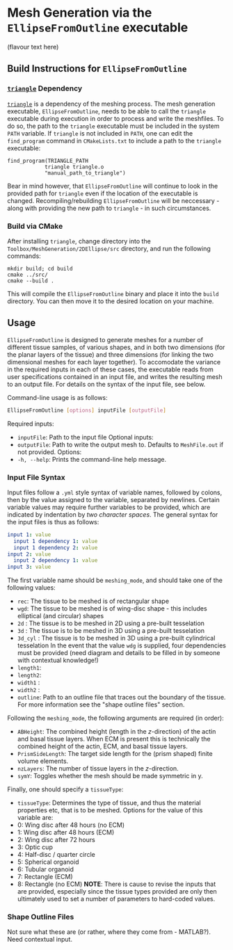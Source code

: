 # Mesh Generation via the `EllipseFromOutline` executable

(flavour text here)

## Build Instructions for `EllipseFromOutline`

### [`triangle`]((https://www.cs.cmu.edu/~quake/triangle.html)) Dependency

[`triangle`](https://www.cs.cmu.edu/~quake/triangle.html) is a dependency of the meshing process.
The mesh generation executable, `EllipseFromOutline`, needs to be able to call the `triangle` executable during execution in order to process and write the meshfiles.
To do so, the path to the `triangle` executable must be included in the system `PATH` variable.
If `triangle` is not included in `PATH`, one can edit the `find_program` command in `CMakeLists.txt` to include a path to the `triangle` executable:
```
find_program(TRIANGLE_PATH
            triangle triangle.o
            "manual_path_to_triangle")
```

Bear in mind however, that `EllipseFromOutline` will continue to look in the provided path for `triangle` even if the location of the executable is changed.
Recompiling/rebuilding `EllipseFromOutline` will be neccessary - along with providing the new path to `triangle` - in such circumstances.

### Build via CMake

After installing `triangle`, change directory into the `Toolbox/MeshGeneration/2DEllipse/src` directory, and run the following commands:
```
mkdir build; cd build
cmake ../src/
cmake --build .
```
This will compile the `EllipseFromOutline` binary and place it into the `build` directory.
You can then move it to the desired location on your machine.

## Usage

`EllipseFromOutline` is designed to generate meshes for a number of different tissue samples, of various shapes, and in both two dimensions (for the planar layers of the tissue) and three dimensions (for linking the two dimensional meshes for each layer together). To accomodate the variance in the required inputs in each of these cases, the executable reads from user specifications contained in an input file, and writes the resulting mesh to an output file. For details on the syntax of the input file, see below.

Command-line usage is as follows:
```bash
EllipseFromOutline [options] inputFile [outputFile]
```
Required inputs:
- `inputFile`: Path to the input file
Optional inputs:
- `outputFile`: Path to write the output mesh to. Defaults to `MeshFile.out` if not provided.
Options:
- `-h, --help`: Prints the command-line help message.

### Input File Syntax

Input files follow a `.yml` style syntax of variable names, followed by colons, then by the value assigned to the variable, separated by newlines.
Certain variable values may require further variables to be provided, which are indicated by indentation by _two character spaces_.
The general syntax for the input files is thus as follows:
```yml
input 1: value
  input 1 dependency 1: value
  input 1 dependency 2: value
input 2: value
  input 2 dependency 1: value
input 3: value
```

The first variable name should be `meshing_mode`, and should take one of the following values:
- `rec`: The tissue to be meshed is of rectangular shape
- `wgd`: The tissue to be meshed is of wing-disc shape - this includes elliptical (and circular) shapes
- `2d` : The tissue is to be meshed in 2D using a pre-built tesselation
- `3d` : The tissue is to be meshed in 3D using a pre-built tesselation
- `3d_cyl` : The tissue is to be meshed in 3D using a pre-built cylindrical tesselation
In the event that the value `wdg` is supplied, four dependencies must be provided (need diagram and details to be filled in by someone with contextual knowledge!)
- `length1`:
- `length2`:
- `width1` :
- `width2` :
- `outline`: Path to an outline file that traces out the boundary of the tissue. For more information see the "shape outline files" section.

Following the `meshing_mode`, the following arguments are required (in order):
- `ABHeight`: The combined height (length in the $z$-direction) of the actin and basal tissue layers. When ECM is present this is technically the combined height of the actin, ECM, and basal tissue layers.
- `PrismSideLength`: The target side length for the (prism shaped) finite volume elements.
- `nzLayers`: The number of tissue layers in the $z$-direction.
- `symY`: Toggles whether the mesh should be made symmetric in y.

Finally, one should specify a `tissueType`:
- `tissueType`: Determines the type of tissue, and thus the material properties etc, that is to be meshed.
Options for the value of this variable are:
- 0: Wing disc after 48 hours (no ECM)
- 1: Wing disc after 48 hours (ECM)
- 2: Wing disc after 72 hours
- 3: Optic cup
- 4: Half-disc / quarter circle
- 5: Spherical organoid
- 6: Tubular organoid
- 7: Rectangle (ECM)
- 8: Rectangle (no ECM)
**NOTE**: There is cause to revise the inputs that are provided, especially since the tissue types provided are only then ultimately used to set a number of parameters to hard-coded values.

### Shape Outline Files

Not sure what these are (or rather, where they come from - MATLAB?). Need contextual input.